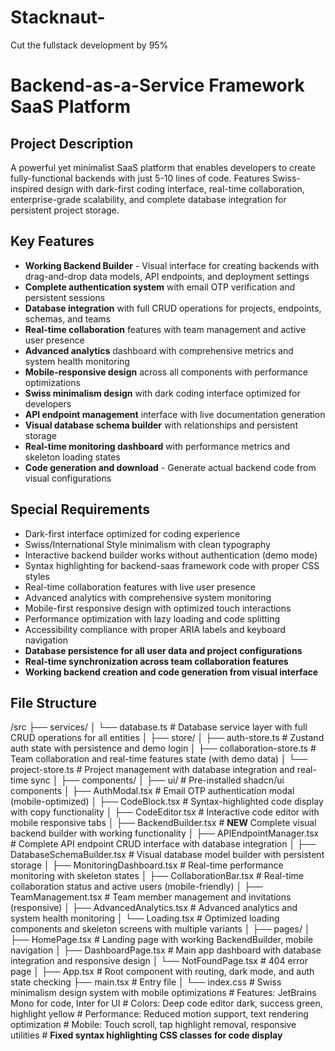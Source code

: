 # Stacknaut-
Cut the fullstack development by 95%
# Backend-as-a-Service Framework SaaS Platform

## Project Description
A powerful yet minimalist SaaS platform that enables developers to create fully-functional backends with just 5-10 lines of code. Features Swiss-inspired design with dark-first coding interface, real-time collaboration, enterprise-grade scalability, and complete database integration for persistent project storage.

## Key Features
- **Working Backend Builder** - Visual interface for creating backends with drag-and-drop data models, API endpoints, and deployment settings
- **Complete authentication system** with email OTP verification and persistent sessions
- **Database integration** with full CRUD operations for projects, endpoints, schemas, and teams
- **Real-time collaboration** features with team management and active user presence
- **Advanced analytics** dashboard with comprehensive metrics and system health monitoring
- **Mobile-responsive design** across all components with performance optimizations
- **Swiss minimalism design** with dark coding interface optimized for developers
- **API endpoint management** interface with live documentation generation
- **Visual database schema builder** with relationships and persistent storage
- **Real-time monitoring dashboard** with performance metrics and skeleton loading states
- **Code generation and download** - Generate actual backend code from visual configurations

## Special Requirements
- Dark-first interface optimized for coding experience  
- Swiss/International Style minimalism with clean typography
- Interactive backend builder works without authentication (demo mode)
- Syntax highlighting for backend-saas framework code with proper CSS styles
- Real-time collaboration features with live user presence
- Advanced analytics with comprehensive system monitoring
- Mobile-first responsive design with optimized touch interactions
- Performance optimization with lazy loading and code splitting
- Accessibility compliance with proper ARIA labels and keyboard navigation
- **Database persistence for all user data and project configurations**
- **Real-time synchronization across team collaboration features**
- **Working backend creation and code generation from visual interface**

## File Structure

/src
├── services/
│   └── database.ts                # Database service layer with full CRUD operations for all entities
│
├── store/
│   ├── auth-store.ts              # Zustand auth state with persistence and demo login
│   ├── collaboration-store.ts     # Team collaboration and real-time features state (with demo data)
│   └── project-store.ts           # Project management with database integration and real-time sync
│
├── components/
│   ├── ui/                        # Pre-installed shadcn/ui components
│   ├── AuthModal.tsx              # Email OTP authentication modal (mobile-optimized)
│   ├── CodeBlock.tsx              # Syntax-highlighted code display with copy functionality
│   ├── CodeEditor.tsx             # Interactive code editor with mobile responsive tabs
│   ├── BackendBuilder.tsx         # **NEW** Complete visual backend builder with working functionality
│   ├── APIEndpointManager.tsx     # Complete API endpoint CRUD interface with database integration
│   ├── DatabaseSchemaBuilder.tsx  # Visual database model builder with persistent storage
│   ├── MonitoringDashboard.tsx    # Real-time performance monitoring with skeleton states
│   ├── CollaborationBar.tsx       # Real-time collaboration status and active users (mobile-friendly)
│   ├── TeamManagement.tsx         # Team member management and invitations (responsive)
│   ├── AdvancedAnalytics.tsx      # Advanced analytics and system health monitoring
│   └── Loading.tsx                # Optimized loading components and skeleton screens with multiple variants
│
├── pages/
│   ├── HomePage.tsx               # Landing page with working BackendBuilder, mobile navigation
│   ├── DashboardPage.tsx          # Main app dashboard with database integration and responsive design
│   └── NotFoundPage.tsx           # 404 error page
│
├── App.tsx                        # Root component with routing, dark mode, and auth state checking
├── main.tsx                       # Entry file
│
└── index.css                      # Swiss minimalism design system with mobile optimizations
                                  # Features: JetBrains Mono for code, Inter for UI
                                  # Colors: Deep code editor dark, success green, highlight yellow
                                  # Performance: Reduced motion support, text rendering optimization
                                  # Mobile: Touch scroll, tap highlight removal, responsive utilities
                                  # **Fixed syntax highlighting CSS classes for code display**
